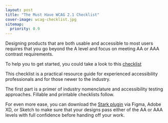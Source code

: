 ```yaml
---
layout: post
title: "The Must Have WCAG 2.1 Checklist"
cover-image: wcag-checklist.jpg 
sitemap:
  priority: 0.9
---
```


Designing products that are both usable and accessible to most users requires that you go beyond the A level and focus on meeting AA or AAA contrast requirements.

To help you to get started, you could take a look to this [checklist](https://kma.global/wp-content/uploads/2019/07/WCAG_2.1_Checklist.pdf)

This checklist is a practical resource guide for experienced accessibility professionals and for those newer to the industry. 

The first part is a primer of industry nomenclature and accessibility testing approaches. Fillable and printable checklists follow. 

For even more ease, you can download the [Stark plugin](https://www.getstark.co/) via Figma, Adobe XD, or Sketch to make sure that your designs pass either of the AA or AAA levels with full confidence before handing off your work.